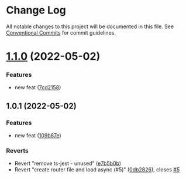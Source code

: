# Change Log

All notable changes to this project will be documented in this file.
See [Conventional Commits](https://conventionalcommits.org) for commit guidelines.

# [1.1.0](https://github.com/wix-private/noam-external-db-poc/compare/v1.0.1...v1.1.0) (2022-05-02)


### Features

* new feat ([7cd2158](https://github.com/wix-private/noam-external-db-poc/commit/7cd21586956da46628a8cca7996d4efc1f1b865f))





## 1.0.1 (2022-05-02)


### Features

* new feat ([109b87e](https://github.com/wix-private/noam-external-db-poc/commit/109b87e71fb4143c679d9297222fde845f325943))


### Reverts

* Revert "remove ts-jest - unused" ([e7b5b0b](https://github.com/wix-private/noam-external-db-poc/commit/e7b5b0b416fc920a8d2b9d2f8ddf55393ad836f0))
* Revert "create router file and load async (#5)" ([0db2826](https://github.com/wix-private/noam-external-db-poc/commit/0db2826661d6ce07521a5fd9a946af7365879cc7)), closes [#5](https://github.com/wix-private/noam-external-db-poc/issues/5)
